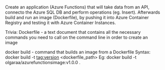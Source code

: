 Create an application (Azure Functions) that will take data from an API, connecto the Azure SQL DB and perform operations (eg. Insert). Afterwards build and run an image (Dockerfile), by pushing it into Azure Container Registry and testing it with Azure Container Instances.

Trivia:
Dockerfile - a text document that contains all the necessary commands you need to call on the command line in order to create an image

docker build - command that builds an image from a Dockerfile
Syntax:
docker build -t <tag:version> <dockerfile_path>
Eg:
docker build -t olgaraa/azurefunctionsimage:v1.0.0 .
